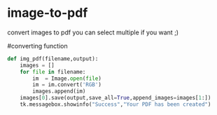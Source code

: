# image-to-pdf

<p>convert images to pdf you can select multiple if you want ;) </p>

#converting function

```python
def img_pdf(filename,output):
    images = []
    for file in filename:
        im  = Image.open(file)
        im = im.convert('RGB')
        images.append(im)
    images[0].save(output,save_all=True,append_images=images[1:])
    tk.messagebox.showinfo("Success","Your PDF has been created")
```

